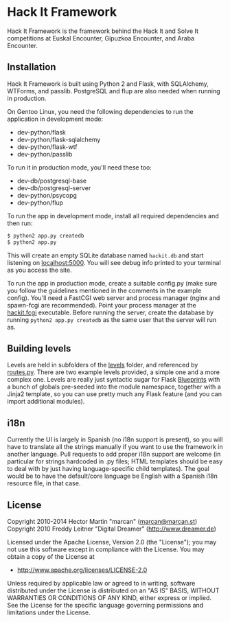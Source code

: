 Hack It Framework
=================

Hack It Framework is the framework behind the Hack It and Solve It competitions
at Euskal Encounter, Gipuzkoa Encounter, and Araba Encounter.

Installation
------------

Hack It Framework is built using Python 2 and Flask, with SQLAlchemy, WTForms,
and passlib. PostgreSQL and flup are also needed when running in production.

On Gentoo Linux, you need the following dependencies to run the application in
development mode:
* dev-python/flask
* dev-python/flask-sqlalchemy
* dev-python/flask-wtf
* dev-python/passlib

To run it in production mode, you'll need these too:
* dev-db/postgresql-base
* dev-db/postgresql-server
* dev-python/psycopg
* dev-python/flup

To run the app in development mode, install all required dependencies and then
run:
```sh
$ python2 app.py createdb
$ python2 app.py
```

This will create an empty SQLite database named `hackit.db` and start listening
on [localhost:5000](http://localhost:5000). You will see debug info printed to
your terminal as you access the site.

To run the app in production mode, create a suitable config.py (make sure you
follow the guidelines mentioned in the comments in the example config). You'll
need a FastCGI web server and process manager (nginx and spawn-fcgi are
recommended). Point your process manager at the [hackit.fcgi](hackit.fcgi)
executable. Before running the server, create the database by running
`python2 app.py createdb` as the same user that the server will run as.

Building levels
---------------

Levels are held in subfolders of the [levels](levels/) folder, and referenced by
[routes.py](levels/routes.py). There are two example levels provided, a simple
one and a more complex one. Levels are really just syntactic sugar for
Flask [Blueprints](http://flask.pocoo.org/docs/0.10/blueprints/#blueprints) with
a bunch of globals pre-seeded into the module namespace, together with a
Jinja2 template, so you can use pretty much any Flask feature (and you can
import additional modules).

i18n
----

Currently the UI is largely in Spanish (no i18n support is present), so you will
have to translate all the strings manually if you want to use the framework in
another language. Pull requests to add proper i18n support are welcome (in
particular for strings hardcoded in .py files; HTML templates should be easy
to deal with by just having language-specific child templates). The goal would
be to have the default/core language be English with a Spanish i18n resource
file, in that case.

License
-------

Copyright 2010-2014 Hector Martin "marcan" (<marcan@marcan.st>)  
Copyright 2010 Freddy Leitner "Digital Dreamer" (<http://www.dreamer.de>)  

Licensed under the Apache License, Version 2.0 (the "License");
you may not use this software except in compliance with the License.
You may obtain a copy of the License at

* http://www.apache.org/licenses/LICENSE-2.0

Unless required by applicable law or agreed to in writing, software
distributed under the License is distributed on an "AS IS" BASIS,
WITHOUT WARRANTIES OR CONDITIONS OF ANY KIND, either express or implied.
See the License for the specific language governing permissions and
limitations under the License.


